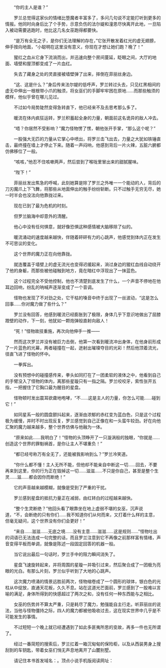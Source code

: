 　　“你的主人是谁？”

　　罗兰总觉得这家伙的情绪比堕魔者丰富多了，多问几句说不定能打听到更多的情报。他同时向身后比了个手势，示意负伤的法尔媞和潼恩尽快离开此地，一旦陷入被动需要逃跑时，他比这几名女巫跑得都要快。

　　“是万有全无之子，是你们无法理解的存在，”它张开散发着红光的虚无翅膀，伸手按向地面，“小聪明在这里没有意义，你现在才想让她们跑？晚了！”

　　猩红之血从它身下流淌而出，并迅速向整个房间蔓延，眨眼之间，大厅的地面、墙壁和屋顶都变成了一片血红。

　　失去了藏身之处的灵直接被墙壁弹了出来，摔倒在菲丽丝身边。

　　“这、这是什么？”身后传来法尔媞的低呼声，罗兰转过头去，只见红黑相间的虚无中伸出一根根带小爪的触须，将女巫们的手脚牢牢困在原地……而那些触须的模样，他似乎曾在哪儿见过。

　　不过如今局势陡然变得急转直下，他已经来不及去思考那么多了。

　　暖流在体内疯狂运转，罗兰积蓄起全身的力量，朝面前这名诡异的敌人冲去。

　　“唔？你居然不受影响？”魔力怪物愣了愣，朝他张开手掌，“那么这个呢？”

　　一股强大无匹的力量从它掌心中喷出，将罗兰击飞出去，力量之大犹如铁锤直击，最终撞在墙上才停止下来。随着一声闷响，他感到背后一片火辣，五脏六腑都仿佛移位了一般。

　　“咳咳，”他忍不住咳嗽两声，然后尝到了喉咙里冒出来的甜腻腥味。

　　“陛下！”

　　菲丽丝发出焦急的呼喊，此刻她算是除了罗兰之外唯一一个能动的人，背后的刀刃魔爪上下飞舞，将那些从地面伸出的触手纷纷斩断。只不过触手无穷无尽，她一时半会也没法向他靠拢过来。

　　现在已到了最为危机的时刻。

　　但罗兰脑海中却意外的清醒。

　　他心中没有任何惧意，就好像恐惧这种感情被大脑移除了似的。

　　暖流涌动的速度越来越快，伴随着砰砰有力的心跳声，他感觉到体内正在发生不可思议的变化。

　　这个世界的魔力正在向他靠拢。

　　就连覆盖于墙壁上的虚无流光也变得迟缓起来，淌过身边的猩红血线自动绕开了他的身躯，而那些被他碰触到地方，竟在暗红中浮现出了一抹蓝色。

　　这个过程完全不受他控制，他也不清楚到底发生了什么，一个声音不停地在他耳边回响，纷乱的呐喊声逐渐变成了一个音调。

　　怪物也发现了不对劲之处，它干枯的嗓音中终于出现了一丝波动，“这是怎么回事……你对魔力做了些什么？”

　　罗兰没有回答，他感到暖流已经膨胀到了极限，身体几乎下意识地做出了屈膝蹬壁的动作，下一刻，他犹如一颗炮弹般直射向敌人！

　　“死！”怪物故技重施，再次向他伸手一推——

　　然而这次罗兰并没有被巨力击倒，他第一次看到暖流冲出身体，在他身前形成了一片蓝色的光幕，两者碰撞在一起，迸射出璀璨夺目的光彩！然后他顶着流光，径直飞进了怪物的怀中。

　　一拳挥出。

　　没有预想中的碰撞感传来，拳头如同打在了一团柔软的液体之中，他看到自己的手臂没入了怪物的体内，离那些星璇只有一指之隔。罗兰咬咬牙，索性张开五指，一把握住了它胸口最为醒目的星盘。

　　怪物顿时发出震耳欲聋地咆哮，“不……这是主人的力量，你怎么可能……碰到它！”

　　如同星系一般的圆盘颤抖起来，逐渐由浓郁的赤红变为蓝白色，只是这个过程极为缓慢，并时不时出现反复，罗兰感觉到自己正像在和一头蛮牛较劲。好在向他汇聚的魔力越来越多，整个世界仿佛与他融为一体。

　　“原来如此……我明白了！”怪物的头顶睁开了一只漩涡般的独眼，“你就是……创造这个世界的罪魁祸首，是你让主人不堪重负！”

　　“都已经号称万有全无了，还能被我影响到么？”罗兰冷笑道。

　　“你什么都不懂！主人无所不能，但他却不能亲自中断这一切……回去，不要再来到这里，你的行为正在毁掉这一切……滋滋……不只是你自己，甚至是整个生灵……滋……都会因你而断绝！”

　　它的声音越来越模糊，就像是受到了严重的干扰。

　　罗兰感到星盘的抵抗力量正在减弱，由红转白的过程越来越快。

　　“整个生灵断绝？”他回头看了眼靠坐在地上虚弱不堪的女巫，沉声说道，“不，会断绝的只有你们……我不知道你们从何而来，又打着什么样的主意，但毫无疑问，这个世界没有你们会更好！”

　　“来自……滋滋……无底之境……没有主意……滋滋……这是规则……”怪物吐出的词语已无法连成一句完整的话，而且罗兰注意到它不再像之前那样富有情绪，声音变得平板而单调，就像是陈述一段固定回答的机器一般。

　　当它说出最后一句话时，罗兰手中的阻力瞬间消失了。

　　星盘飞速旋转起来，并将周围的星璇一并吸引过来，然后聚合成了一团极为亮眼的光白。有那么片刻，罗兰似乎听到了大地的心跳声。

　　这次魔力喷涌的情景远胜前两次，怪物缩卷成了一个圆形的球体，银白色的光柱从中绽放，直通天花板，久久不息。站在这道光芒面前，罗兰感到了一股难以言喻的满足，身体所得到的快感超过了两次之和，没有任何一种东西能与之相比。

　　女巫的伤势并不算太严重，只是耗尽了魔力，勉强能自主行走。听菲丽丝的说法，当他与怪物僵持之际，四人的魔力都被他吸收过去，这在现实世界中几乎是不可能发生的事情。

　　不过短短一个晚上就已经遭遇到了如此多匪夷所思的变故，再多一件也无所谓了。

　　经过一番简短的搜索后，罗兰扛着一箱沉甸甸的保险柜，以及从西装男身上搜刮到的车钥匙，带着女巫们悄无声息地离开了山麓别墅。

　　请记住本书首发域名：。顶点小说手机版阅读网址：
